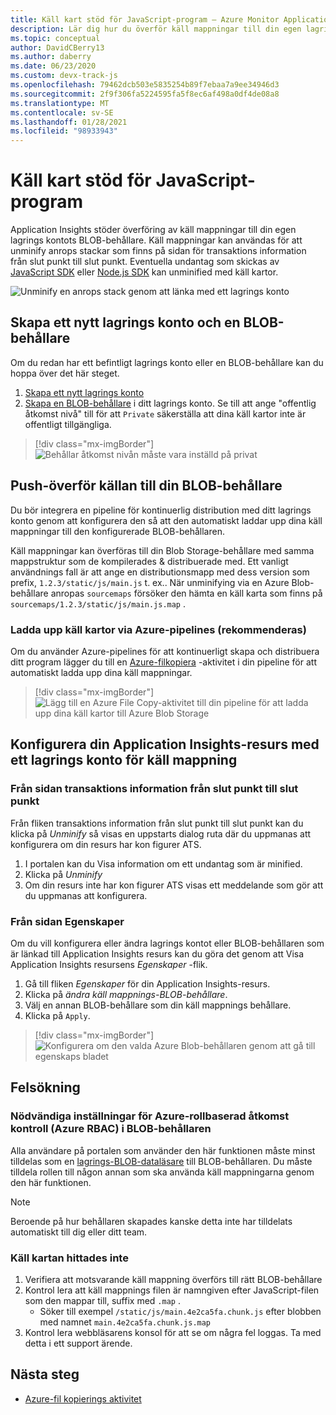 ```yaml
---
title: Käll kart stöd för JavaScript-program – Azure Monitor Application Insights
description: Lär dig hur du överför käll mappningar till din egen lagrings kontots BLOB-behållare med hjälp av Application Insights.
ms.topic: conceptual
author: DavidCBerry13
ms.author: daberry
ms.date: 06/23/2020
ms.custom: devx-track-js
ms.openlocfilehash: 79462dcb503e5835254b89f7ebaa7a9ee34946d3
ms.sourcegitcommit: 2f9f306fa5224595fa5f8ec6af498a0df4de08a8
ms.translationtype: MT
ms.contentlocale: sv-SE
ms.lasthandoff: 01/28/2021
ms.locfileid: "98933943"
---
```

# <a name="source-map-support-for-javascript-applications"></a>Käll kart stöd för JavaScript-program

Application Insights stöder överföring av käll mappningar till din egen lagrings kontots BLOB-behållare.
Käll mappningar kan användas för att unminify anrops stackar som finns på sidan för transaktions information från slut punkt till slut punkt. Eventuella undantag som skickas av [JavaScript SDK][ApplicationInsights-JS] eller [Node.js SDK][ApplicationInsights-Node.js] kan unminified med käll kartor.

![Unminify en anrops stack genom att länka med ett lagrings konto](./media/source-map-support/details-unminify.gif)

## <a name="create-a-new-storage-account-and-blob-container"></a>Skapa ett nytt lagrings konto och en BLOB-behållare

Om du redan har ett befintligt lagrings konto eller en BLOB-behållare kan du hoppa över det här steget.

1. [Skapa ett nytt lagrings konto][create storage account]
2. [Skapa en BLOB-behållare][create blob container] i ditt lagrings konto. Se till att ange "offentlig åtkomst nivå" till för att `Private` säkerställa att dina käll kartor inte är offentligt tillgängliga.

> [!div class="mx-imgBorder"]
>![Behållar åtkomst nivån måste vara inställd på privat](./media/source-map-support/container-access-level.png)

## <a name="push-your-source-maps-to-your-blob-container"></a>Push-överför källan till din BLOB-behållare

Du bör integrera en pipeline för kontinuerlig distribution med ditt lagrings konto genom att konfigurera den så att den automatiskt laddar upp dina käll mappningar till den konfigurerade BLOB-behållaren.

Käll mappningar kan överföras till din Blob Storage-behållare med samma mappstruktur som de kompilerades & distribuerade med. Ett vanligt användnings fall är att ange en distributionsmapp med dess version som prefix, `1.2.3/static/js/main.js` t. ex.. När unminifying via en Azure Blob-behållare anropas `sourcemaps` försöker den hämta en käll karta som finns på `sourcemaps/1.2.3/static/js/main.js.map` .

### <a name="upload-source-maps-via-azure-pipelines-recommended"></a>Ladda upp käll kartor via Azure-pipelines (rekommenderas)

Om du använder Azure-pipelines för att kontinuerligt skapa och distribuera ditt program lägger du till en [Azure-filkopiera][azure file copy] -aktivitet i din pipeline för att automatiskt ladda upp dina käll mappningar.

> [!div class="mx-imgBorder"]
> ![Lägg till en Azure File Copy-aktivitet till din pipeline för att ladda upp dina käll kartor till Azure Blob Storage](./media/source-map-support/azure-file-copy.png)

## <a name="configure-your-application-insights-resource-with-a-source-map-storage-account"></a>Konfigurera din Application Insights-resurs med ett lagrings konto för käll mappning

### <a name="from-the-end-to-end-transaction-details-page"></a>Från sidan transaktions information från slut punkt till slut punkt

Från fliken transaktions information från slut punkt till slut punkt kan du klicka på *Unminify* så visas en uppstarts dialog ruta där du uppmanas att konfigurera om din resurs har kon figurer ATS.

1. I portalen kan du Visa information om ett undantag som är minified.
2. Klicka på *Unminify*
3. Om din resurs inte har kon figurer ATS visas ett meddelande som gör att du uppmanas att konfigurera.

### <a name="from-the-properties-page"></a>Från sidan Egenskaper

Om du vill konfigurera eller ändra lagrings kontot eller BLOB-behållaren som är länkad till Application Insights resurs kan du göra det genom att Visa Application Insights resursens *Egenskaper* -flik.

1. Gå till fliken *Egenskaper* för din Application Insights-resurs.
2. Klicka på *ändra käll mappnings-BLOB-behållare*.
3. Välj en annan BLOB-behållare som din käll mappnings behållare.
4. Klicka på `Apply`.

> [!div class="mx-imgBorder"]
> ![Konfigurera om den valda Azure Blob-behållaren genom att gå till egenskaps bladet](./media/source-map-support/reconfigure.png)

## <a name="troubleshooting"></a>Felsökning

### <a name="required-azure-role-based-access-control-azure-rbac-settings-on-your-blob-container"></a>Nödvändiga inställningar för Azure-rollbaserad åtkomst kontroll (Azure RBAC) i BLOB-behållaren

Alla användare på portalen som använder den här funktionen måste minst tilldelas som en [lagrings-BLOB-dataläsare][storage blob data reader] till BLOB-behållaren. Du måste tilldela rollen till någon annan som ska använda käll mappningarna genom den här funktionen.

> [!NOTE]
> Beroende på hur behållaren skapades kanske detta inte har tilldelats automatiskt till dig eller ditt team.

### <a name="source-map-not-found"></a>Käll kartan hittades inte

1. Verifiera att motsvarande käll mappning överförs till rätt BLOB-behållare
2. Kontrol lera att käll mappnings filen är namngiven efter JavaScript-filen som den mappar till, suffix med `.map` .
    - Söker till exempel `/static/js/main.4e2ca5fa.chunk.js` efter blobben med namnet `main.4e2ca5fa.chunk.js.map`
3. Kontrol lera webbläsarens konsol för att se om några fel loggas. Ta med detta i ett support ärende.

## <a name="next-steps"></a>Nästa steg

* [Azure-fil kopierings aktivitet](/azure/devops/pipelines/tasks/deploy/azure-file-copy)


<!-- Remote URLs -->
[create storage account]: ../../storage/common/storage-account-create.md?toc=%2Fazure%2Fstorage%2Fblobs%2Ftoc.json&tabs=azure-portal
[create blob container]: ../../storage/blobs/storage-quickstart-blobs-portal.md
[storage blob data reader]: ../../role-based-access-control/built-in-roles.md#storage-blob-data-reader
[ApplicationInsights-JS]: https://github.com/microsoft/applicationinsights-js
[ApplicationInsights-Node.js]: https://github.com/microsoft/applicationinsights-node.js
[azure file copy]: https://aka.ms/azurefilecopyreadme
